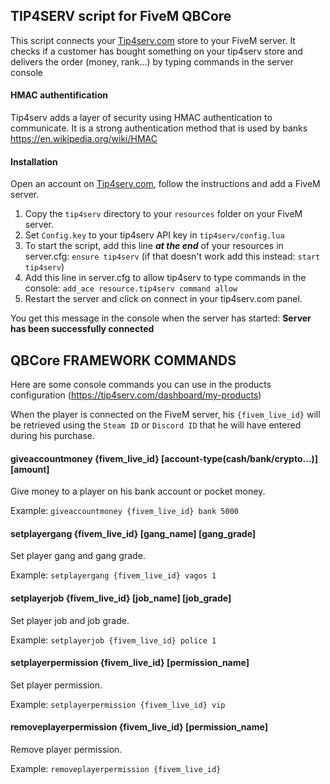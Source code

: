 ## TIP4SERV script for FiveM QBCore

This script connects your [Tip4serv.com](https://tip4serv.com/) store to your FiveM server.
It checks if a customer has bought something on your tip4serv store and delivers the order (money, rank...) by typing commands in the server console

#### HMAC authentification

Tip4serv adds a layer of security using HMAC authentication to communicate. It is a strong authentication method that is used by banks https://en.wikipedia.org/wiki/HMAC

#### Installation

Open an account on [Tip4serv.com](https://tip4serv.com/), follow the instructions and add a FiveM server.

1) Copy the `tip4serv` directory to your `resources` folder on your FiveM server.
2) Set `Config.key` to your tip4serv API key in `tip4serv/config.lua`
3) To start the script, add this line ***at the end*** of your resources in server.cfg: `ensure tip4serv` (if that doesn't work add this instead: `start tip4serv`)
4) Add this line in server.cfg to allow tip4serv to type commands in the console: `add_ace resource.tip4serv command allow`
5) Restart the server and click on connect in your tip4serv.com panel.

You get this message in the console when the server has started: **Server has been successfully connected**


## QBCore FRAMEWORK COMMANDS

Here are some console commands you can use in the products configuration (https://tip4serv.com/dashboard/my-products)

When the player is connected on the FiveM server, his `{fivem_live_id}` will be retrieved using the `Steam ID` or `Discord ID` that he will have entered during his purchase.

#### giveaccountmoney {fivem_live_id} [account-type(cash/bank/crypto...)] [amount]
Give money to a player on his bank account or pocket money.

Example: `giveaccountmoney {fivem_live_id} bank 5000`

#### setplayergang {fivem_live_id} [gang_name] [gang_grade]
Set player gang and gang grade.

Example: `setplayergang {fivem_live_id} vagos 1`

#### setplayerjob {fivem_live_id} [job_name] [job_grade]
Set player job and job grade.

Example: `setplayerjob {fivem_live_id} police 1`

#### setplayerpermission {fivem_live_id} [permission_name]
Set player permission.

Example: `setplayerpermission {fivem_live_id} vip`

#### removeplayerpermission {fivem_live_id} [permission_name]
Remove player permission.

Example: `removeplayerpermission {fivem_live_id}`
